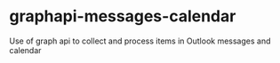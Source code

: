 # graphapi-messages-calendar
Use of graph api to collect and process items in Outlook messages and calendar
